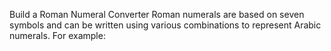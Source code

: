 Build a Roman Numeral Converter
Roman numerals are based on seven symbols and can be written using various combinations to represent Arabic numerals. For example:
